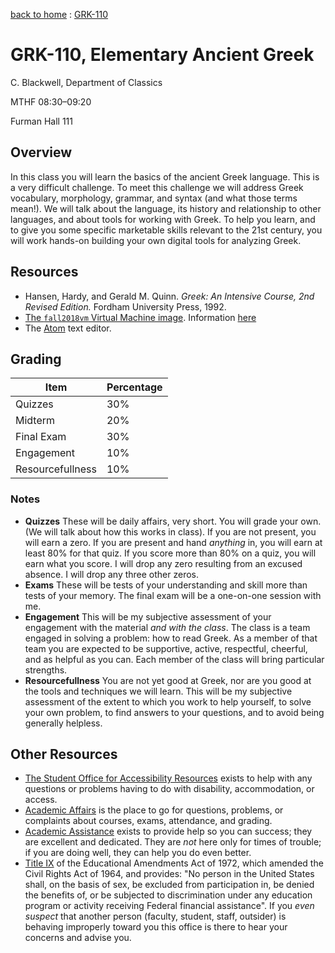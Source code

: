 [back to home](index.md) : [GRK-110](Greek110.md)

# GRK-110, Elementary Ancient Greek

C. Blackwell, Department of Classics

MTHF 08:30–09:20

Furman Hall 111

## Overview

In this class you will learn the basics of the ancient Greek language. This is a very difficult challenge. To meet this challenge we will address Greek vocabulary, morphology, grammar, and syntax (and what those terms mean!). We will talk about the language, its history and relationship to other languages, and about tools for working with Greek. To help you learn, and to give you some specific marketable skills relevant to the 21st century, you will work hands-on building your own digital tools for analyzing Greek.

## Resources

- Hansen, Hardy, and Gerald M. Quinn. *Greek: An Intensive Course, 2nd Revised Edition.* Fordham University Press, 1992.
- [The `fall2018vm` Virtual Machine image](https://github.com/Eumaeus/fall2018vm). Information [here](https://eumaeus.github.io/fall2018vm/)
- The [Atom](https://atom.io) text editor.

## Grading

| Item | Percentage |
|------|------------|
| Quizzes | 30% | 
| Midterm | 20% |
| Final Exam | 30% |
| Engagement | 10% |
| Resourcefullness | 10% |

### Notes

- **Quizzes** These will be daily affairs, very short. You will grade your own. (We will talk about how this works in class). If you are not present, you will earn a zero. If you are present and hand *anything* in, you will earn at least 80% for that quiz. If you score more than 80% on a quiz, you will earn what you score. I will drop any zero resulting from an excused absence. I will drop any three other zeros.
- **Exams** These will be tests of your understanding and skill more than tests of your memory. The final exam will be a one-on-one session with me.
- **Engagement** This will be my subjective assessment of your engagement with the material *and with the class*. The class is a team engaged in solving a problem: how to read Greek. As a member of that team you are expected to be supportive, active, respectful, cheerful, and as helpful as you can. Each member of the class will bring particular strengths.
- **Resourcefullness** You are not yet good at Greek, nor are you good at the tools and techniques we will learn. This will be my subjective assessment of the extent to which you work to help yourself, to solve your own problem, to find answers to your questions, and to avoid being generally helpless.

## Other Resources

- [The Student Office for Accessibility Resources](http://www2.furman.edu/studentlife/accessibility/Pages/default.aspx) exists to help with any questions or problems having to do with disability, accommodation, or access.
- [Academic Affairs](https://www.furman.edu/about-furman/university-leadership/office-of-academic-affairs/) is the place to go for questions, problems, or complaints about courses, exams, attendance, and grading.
- [Academic Assistance](http://www2.furman.edu/academics/center-for-academic-success/academic-assistance/pages/default.aspx) exists to provide help so you can success; they are excellent and dedicated. They are *not* here only for times of trouble; if you are doing well, they can help you do even better.
- [Title IX](http://www2.furman.edu/sites/title-ix/Pages/default.aspx) of the Educational Amendments Act of 1972, which amended the Civil Rights Act of 1964, and provides: "No person in the United States shall, on the basis of sex, be excluded from participation in, be denied the benefits of, or be subjected to discrimination under any education program or activity receiving Federal financial assistance". If you *even suspect* that another person (faculty, student, staff, outsider) is behaving improperly toward you this office is there to hear your concerns and advise you.
